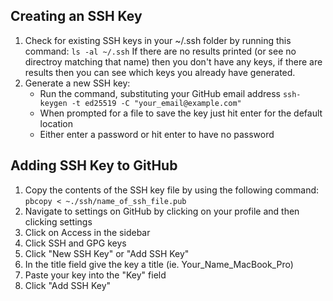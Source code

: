 ## Creating an SSH Key

1. Check for existing SSH keys in your ~/.ssh folder by running this command:
```ls -al ~/.ssh```
If there are no results printed (or see no directroy matching that name) then you
don't have any keys, if there are results then you can see which keys you already have generated.
2. Generate a new SSH key:
    - Run the command, substituting your GitHub email address
    ```ssh-keygen -t ed25519 -C "your_email@example.com"``` 
    - When prompted for a file to save the key just hit enter for the default location
    - Either enter a password or hit enter to have no password

## Adding SSH Key to GitHub

1. Copy the contents of the SSH key file by using the following command:
```pbcopy < ~./ssh/name_of_ssh_file.pub```
2. Navigate to settings on GitHub by clicking on your profile and then clicking settings
3. Click on Access in the sidebar
4. Click SSH and GPG keys
5. Click "New SSH Key" or "Add SSH Key"
6. In the title field give the key a title (ie. Your_Name_MacBook_Pro)
7. Paste your key into the "Key" field
8. Click "Add SSH Key"
